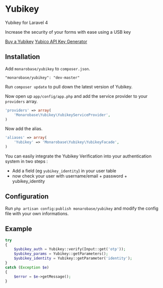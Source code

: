 # Yubikey

Yubikey for Laravel 4

Increase the security of your forms with ease using a USB key

[Buy a Yubikey](https://store.yubico.com)
[Yubico API Key Generator](https://upgrade.yubico.com/getapikey/)


## Installation

Add `monarobase/yubikey` to `composer.json`.
```
"monarobase/yubikey": "dev-master"
```

Run `composer update` to pull down the latest version of Yubikey.

Now open up `app/config/app.php` and add the service provider to your `providers` array.
```php
'providers' => array(
	'Monarobase\Yubikey\YubikeyServiceProvider',
)
```

Now add the alias.
```php
'aliases' => array(
	'Yubikey' => 'Monarobase\Yubikey\YubikeyFacade',
)
```

You can easily integrate the Yubikey Verification into your authentication system in two steps :
- Add a field (eg `yubikey_identity`) in your user table
- now check your user with username/email + password + yubikey_identity


## Configuration

Run `php artisan config:publish monarobase/yubikey` and modify the config file with your own informations.


## Example

```php
try
{
	$yubikey_auth = Yubikey::verify(Input::get('otp'));
	$yubikey_params = Yubikey::getParameters();
	$yubikey_identity = Yubikey::getParameter('identity');
}
catch (Exception $e)
{
	$error = $e->getMessage();
}
```
